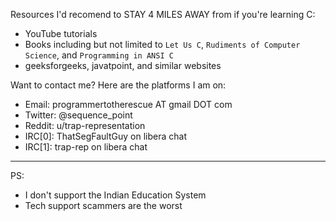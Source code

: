 Resources I'd recomend to STAY 4 MILES AWAY from if you're learning C:
- YouTube tutorials
- Books including but not limited to `Let Us C`, `Rudiments of Computer Science`, and `Programming in ANSI C`
- geeksforgeeks, javatpoint, and similar websites

Want to contact me? Here are the platforms I am on:
- Email: programmertotherescue AT gmail DOT com
- Twitter: @sequence_point
- Reddit: u/trap-representation
- IRC\[0\]: ThatSegFaultGuy on libera chat
- IRC\[1\]: trap-rep on libera chat

---

PS:
- I don't support the Indian Education System
- Tech support scammers are the worst
